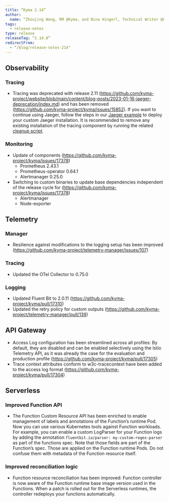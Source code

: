 ```yaml
---
title: “Kyma 2.14”
author:
  name: “Zhoujing Wang, RM @Kyma, and Nina Hingerl, Technical Writer @Kyma”
tags:
  - release-notes
type: release
releaseTag: “2.14.0”
redirectFrom:
  - “/blog/release-notes-214"
---
```

## Observability
### Tracing
- Tracing was deprecated with release 2.11 (https://github.com/kyma-project/website/blob/main/content/blog-posts/2023-01-16-jaeger-deprecation/index.md) and has been removed (https://github.com/kyma-project/kyma/issues/15852). If you want to continue using Jaeger, follow the steps in our [Jaeger example](https://github.com/kyma-project/examples/tree/main/jaeger) to deploy your custom Jaeger installation. It is recommended to remove any existing installation of the tracing component by running the related [cleanup script](https://github.com/kyma-project/kyma/blob/release-2.14/docs/assets/2.13-2.14-cleanup-jaeger.sh).

### Monitoring
- Update of components (https://github.com/kyma-project/kyma/issues/17378)
  - Prometheus 2.43.1
  - Prometheus-operator 0.64.1
  - Alertmanager 0.25.0
- Switching to custom binaries to update base dependencies independent of the release cycle for (https://github.com/kyma-project/kyma/issues/17378)
  - Alertmanager
  - Node-exporter

## Telemetry
### Manager
- Resilience against modifications to the logging setup has been improved (https://github.com/kyma-project/telemetry-manager/issues/107)

### Tracing
- Updated the OTel Collector to 0.75.0

### Logging
- Updated Fluent Bit to 2.0.11 (https://github.com/kyma-project/kyma/pull/17310)
- Updated the retry policy for custom outputs (https://github.com/kyma-project/telemetry-manager/pull/139)

## API Gateway
- Access Log configuration has been streamlined across all profiles: By default, they are disabled and can be enabled selectively using the Istio Telemetry API, as it was already the case for the evaluation and production profile (https://github.com/kyma-project/kyma/pull/17305)
- Trace context attributes conform to w3c-tracecontext have been added to the access log format (https://github.com/kyma-project/kyma/pull/17304)

## Serverless
### Improved Function API
- The Function Custom Resource API has been enriched to enable management of labels and annotations of the Function’s runtime Pod.
  Now you can use various Kubernetes tools against Function workloads. For example, you can enable a custom LogParser for your Function logs by adding the annotation `fluentbit.io/parser: my-custom-regex-parser` as part of the functions spec.
  Note that those fields are part of the Function’s spec. Those are applied on the Function runtime Pods. Do not confuse them with metadata of the Function resource itself.
### Improved reconciliation logic
- Function resource reconciliation has been improved: Function controller is now aware of the Function runtime base image version used in the Functions. When a patch is rolled out for the Serverless runtimes, the controller redeploys your functions automatically.
